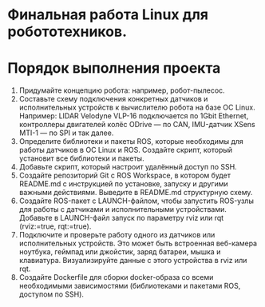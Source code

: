 # Финальная работа Linux для робототехников.

# Порядок выполнения проекта

   1. Придумайте концепцию робота: например, робот-пылесос. 
   2. Составьте схему подключения конкретных датчиков и исполнительных устройств к вычислителю робота на базе OC Linux. Например: LIDAR Velodyne VLP-16 подключается по 1Gbit Ethernet, контроллеры двигателей колёс ODrive — по CAN, IMU-датчик XSens MTI-1 — по SPI и так далее. 
   3. Определите библиотеки и пакеты ROS, которые необходимы для работы датчиков в OC Linux и ROS. Создайте скрипт, который установит все библиотеки и пакеты. 
   4. Добавьте скрипт, который настроит удалённый доступ по SSH. 
   5. Создайте репозиторий Git с ROS Workspace, в котором будет README.md с инструкцией по установке, запуску и другими важными действиями. Выведите в README.md структурную схему.
   6. Создайте ROS-пакет с LAUNCH-файлом, чтобы запустить ROS-узлы для работы с датчиками и исполнительными устройствами. Добавьте в LAUNCH-файл запуск по параметру rviz или rqt (rviz:=true, rqt:=true). 
   7. Подключите и проверьте работу одного из датчиков или исполнительных устройств. Это может быть встроенная веб-камера ноутбука, геймпад или джойстик, заряд батареи, мышка и клавиатура. Визуализируйте данные с этого устройства в rviz или rqt. 
   8. Создайте Dockerfile для сборки docker-образа со всеми необходимыми зависимостями (библиотеками и пакетами ROS, доступом по SSH). 
